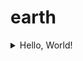 # earth
<details><summary>Hello, World!</summary> 
<pre><code>
1850, Rudolph ClausiusGerman mathematical physicist who formulated the second law of thermodynamics,which also known as The Law Of Entropy Generation.

1921,the Communist Party of China was founded.

2009,The first Bitcoin protocol and proof of concept was published in a Whitepaper by a shadowy individual or group under the pseudonym Satoshi Nakamoto. 

2021,this year,I'm tired of working overtime,I buy the book:  Artificail Intelligence,A modern Approach.I read some good Chinese sentences：
  1.范缜曰：人生如树花同发，随风而散；或拂帘幌坠茵席之上，或关篱墙落粪溷之中。
  2.高欢闻之，勉坐见诸贵，使斛律金作《敕勒歌》，欢自和之，哀感流涕。【敕勒川，阴山下。天似穹庐，笼盖四野。天苍苍，野茫茫，风吹草低见牛羊】。
  3.庾信《枯树赋》：殷仲文风流儒雅，海内知名。世异时移，出为东阳太守。常忽忽不乐，顾庭槐而叹曰：“此树婆娑，生意尽矣！
this year,the novel Coronavirus pandemic continues to grip the world, and the pressure on ordinary people continues to increase.Musk is being the richest man on Earth and preparing to land on Mars.
                                                                                                  From December,31st,2021
</code></pre>
</details>
